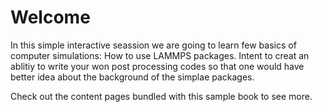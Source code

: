 # Welcome 

In this simple interactive seassion we are going to learn few basics of computer simulations: How to use LAMMPS packages. Intent to creat an ablitiy to write your won post processing codes so that one would have better idea about the background of the simplae packages. 



Check out the content pages bundled with this sample book to see more.
